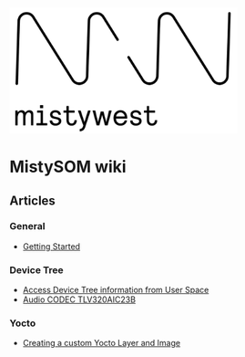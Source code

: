 <img src="img/2018_MistyWest_LogoCombo_FINAL_RGB.png" alt="MistyWest" width="400"/>

# MistySOM wiki

## Articles

### General

* [Getting Started ]( GettingStarted.md )

### Device Tree

* [Access Device Tree information from User Space]( DeviceTreeFromUserSpace.md )
* [Audio CODEC TLV320AIC23B]( AudioCodec.md )

### Yocto

* [Creating a custom Yocto Layer and Image]( CreatingCustomYoctoLayer.md )
